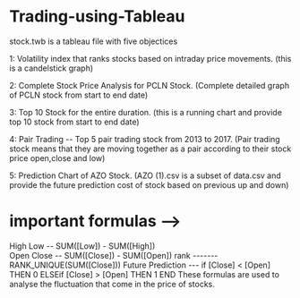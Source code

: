 # Trading-using-Tableau
stock.twb is a tableau file with five objectices

1: Volatility index that ranks stocks based on intraday price movements. (this is a candelstick graph)

2: Complete Stock Price Analysis for PCLN Stock. (Complete detailed graph of PCLN stock from start to end date)

3: Top 10 Stock for the entire duration. (this is a running chart and provide top 10 stock from start to end date)

4: Pair Trading -- Top 5 pair trading stock from 2013 to 2017. (Pair trading stock means that they are moving together as a pair according to their stock price open,close and low)

5: Prediction Chart of AZO Stock. (AZO (1).csv is a subset of data.csv and provide the future prediction cost of stock based on previous up and down)

# important formulas --> 
 High Low -- SUM([Low]) - SUM([High])   
 Open Close -- SUM([Close]) - SUM([Open]) 
 rank -------RANK_UNIQUE(SUM([Close]))
 Future Prediction --- if [Close] < [Open] THEN 0 ELSEif [Close] > [Open] THEN 1 END
 These formulas are used to analyse the fluctuation that come in the price of stocks.
